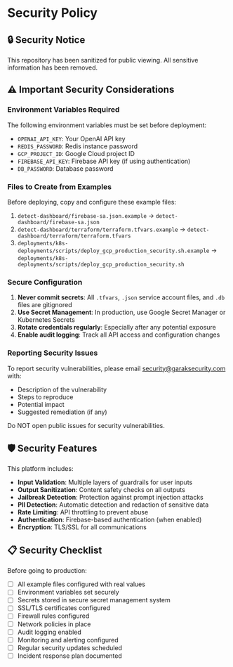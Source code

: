 # Security Policy

## 🔒 Security Notice

This repository has been sanitized for public viewing. All sensitive information has been removed.

## ⚠️ Important Security Considerations

### Environment Variables Required

The following environment variables must be set before deployment:

- `OPENAI_API_KEY`: Your OpenAI API key
- `REDIS_PASSWORD`: Redis instance password
- `GCP_PROJECT_ID`: Google Cloud project ID
- `FIREBASE_API_KEY`: Firebase API key (if using authentication)
- `DB_PASSWORD`: Database password

### Files to Create from Examples

Before deploying, copy and configure these example files:

1. `detect-dashboard/firebase-sa.json.example` → `detect-dashboard/firebase-sa.json`
2. `detect-dashboard/terraform/terraform.tfvars.example` → `detect-dashboard/terraform/terraform.tfvars`
3. `deployments/k8s-deployments/scripts/deploy_gcp_production_security.sh.example` → `deployments/k8s-deployments/scripts/deploy_gcp_production_security.sh`

### Secure Configuration

1. **Never commit secrets**: All `.tfvars`, `.json` service account files, and `.db` files are gitignored
2. **Use Secret Management**: In production, use Google Secret Manager or Kubernetes Secrets
3. **Rotate credentials regularly**: Especially after any potential exposure
4. **Enable audit logging**: Track all API access and configuration changes

### Reporting Security Issues

To report security vulnerabilities, please email security@garaksecurity.com with:

- Description of the vulnerability
- Steps to reproduce
- Potential impact
- Suggested remediation (if any)

Do NOT open public issues for security vulnerabilities.

## 🛡️ Security Features

This platform includes:

- **Input Validation**: Multiple layers of guardrails for user inputs
- **Output Sanitization**: Content safety checks on all outputs
- **Jailbreak Detection**: Protection against prompt injection attacks
- **PII Detection**: Automatic detection and redaction of sensitive data
- **Rate Limiting**: API throttling to prevent abuse
- **Authentication**: Firebase-based authentication (when enabled)
- **Encryption**: TLS/SSL for all communications

## 📋 Security Checklist

Before going to production:

- [ ] All example files configured with real values
- [ ] Environment variables set securely
- [ ] Secrets stored in secure secret management system
- [ ] SSL/TLS certificates configured
- [ ] Firewall rules configured
- [ ] Network policies in place
- [ ] Audit logging enabled
- [ ] Monitoring and alerting configured
- [ ] Regular security updates scheduled
- [ ] Incident response plan documented